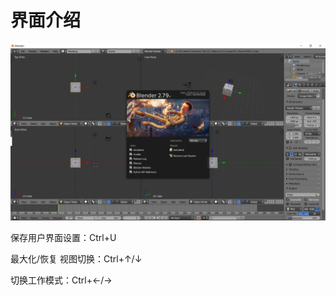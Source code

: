 # 界面介绍

![Blender2.7](../.gitbook/assets/pi-zhu-20190504-140645.png)

保存用户界面设置：Ctrl+U

最大化/恢复 视图切换：Ctrl+↑/↓

切换工作模式：Ctrl+←/→



